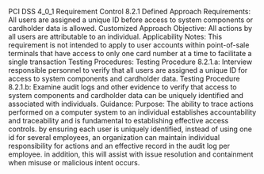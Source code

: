 PCI DSS 4_0_1 Requirement Control 8.2.1 Defined Approach Requirements: All users are assigned a unique ID before access to system components or cardholder data is allowed. Customized Approach Objective: All actions by all users are attributable to an individual. Applicability Notes: This requirement is not intended to apply to user accounts within point-of-sale terminals that have access to only one card number at a time to facilitate a single transaction Testing Procedures: Testing Procedure 8.2.1.a: Interview responsible personnel to verify that all users are assigned a unique ID for access to system components and cardholder data. Testing Procedure 8.2.1.b: Examine audit logs and other evidence to verify that access to system components and cardholder data can be uniquely identified and associated with individuals. Guidance: Purpose: The ability to trace actions performed on a computer system to an individual establishes accountability and traceability and is fundamental to establishing effective access controls. by ensuring each user is uniquely identified, instead of using one id for several employees, an organization can maintain individual responsibility for actions and an effective record in the audit log per employee. in addition, this will assist with issue resolution and containment when misuse or malicious intent occurs.